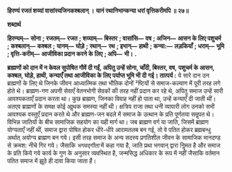 **हिरण्यं रजतं शय्यां वासांस्यजिनकश्बलान् ।** **यानं रथानिभान्कन्या धरां वृत्तिकरीमपि ॥ २७॥** 

**शब्दार्थ** 

**हिरण्यम्—** **सोना** **; रजतम्—** **रजत** **; शय्याम्—** **बिस्तर** **; वासांसि—** **वष** **; अजिन—** **आसन के लिए पशुचर्म** **; कश्बलान्—** **कश्बल** **;** **यानम्—** **घोड़े** **; रथान्—** **रथ** **; इभान्—** **हाथी** **; कन्या:—** **लड़कियाँ** **; धराम्—** **भूमि** **; वृत्ति-करीम्—** **आजीविका प्रदान करने के** **लिए** **; अपि—** **भी।** **.** 

**ब्राह्मणों को दान में न केवल सुपोषित गौवें दी गईं, अपितु उन्हें सोना, चाँदी, बिस्तर, वष,** **पशुचर्म के आसन, कश्बल, घोड़े, हाथी, कन्याएँ तथा आजीविका के लिए पर्याप्त भूमि भी दी** **गई।** **तात्पर्य :** ये सारे दान उन ब्राह्मणों के लिए थे जिनके जीवन आध्यात्मिक तथा भौतिक दोनों ²ष्टियों से समाज-कल्याण में पूरी तरह लगे होते थे। ब्राह्मण-गण अपनी सेवाएँ वेतनभोगी सेवकों की तरह नहीं प्रदान कर रहे थे, अपितु समाज उन्हें सारी आवश्यकताएँ प्रदान करता था। कुछ ब्राह्मण, जिनका विवाह नहीं हो पाता था, उन्हें कन्याएँ दी जाती थीं। अतएव ब्राह्मणों के समक्ष कोई आॢथक समस्या नहीं थी। क्षत्रिय राजा तथा धनी व्यापारी लोग उनको सभी आवश्यक वस्तुएँ प्रदान करते थे और ब्राह्मण-जन बदले में समाज के उत्थान के प्रति पूर्णतया समॢपत थे। विभिन्न जातियों के बीच सामाजिक सहयोग का यही मार्ग था। जब ब्राह्मण वर्ग या जाति, जिसमें ब्राह्मण योग्यताएँ नहीं थीं, समाज द्वारा पोषित होकर धीरे-धीरे आरामतलब बन गई, तो वे पतित होकर ब्रह्मबन्धु अर्थात् अयोग्य ब्राह्मण बन गये। इसी तरह समाज के अन्य सदस्य प्रगतिशील जीवन के सामाजिक मानदण्ड से क्रमश: नीचे गिर गये। जैसाकि *भगवद्गीता* में कहा गया है, जाति प्रथा भगवान् द्वारा निॢमत है और समाज के प्रति किये गये कार्य के गुण के अनुसार व्यवस्थित है, जन्मसिद्ध अधिकार के रूप में नहीं जैसाकि वर्तमान पतित समाज में झूठे ही दावा किया जाता हैं।  